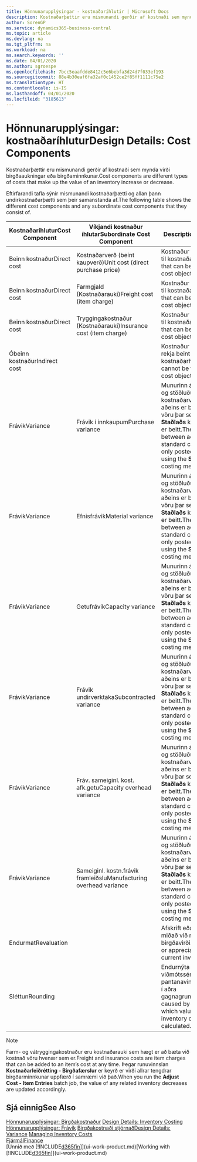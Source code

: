 ```yaml
---
title: Hönnunarupplýsingar - kostnaðaríhlutir | Microsoft Docs
description: Kostnaðarþættir eru mismunandi gerðir af kostnaði sem mynda virði birgðaaukningar eða birgðaminnkunar.
author: SorenGP
ms.service: dynamics365-business-central
ms.topic: article
ms.devlang: na
ms.tgt_pltfrm: na
ms.workload: na
ms.search.keywords: ''
ms.date: 04/01/2020
ms.author: sgroespe
ms.openlocfilehash: 7bcc5eaafdde8412c5e6bebfa3d24d7f033ef193
ms.sourcegitcommit: 88e4b30eaf6fa32af0c1452ce2f85ff1111c75e2
ms.translationtype: HT
ms.contentlocale: is-IS
ms.lasthandoff: 04/01/2020
ms.locfileid: "3185613"
---
```

# <a name="design-details-cost-components"></a><span data-ttu-id="5bbf9-103">Hönnunarupplýsingar: kostnaðaríhlutur</span><span class="sxs-lookup"><span data-stu-id="5bbf9-103">Design Details: Cost Components</span></span>
<span data-ttu-id="5bbf9-104">Kostnaðarþættir eru mismunandi gerðir af kostnaði sem mynda virði birgðaaukningar eða birgðaminnkunar.</span><span class="sxs-lookup"><span data-stu-id="5bbf9-104">Cost components are different types of costs that make up the value of an inventory increase or decrease.</span></span>  

 <span data-ttu-id="5bbf9-105">Eftirfarandi tafla sýnir mismunandi kostnaðarþætti og allan þann undirkostnaðarþætti sem þeir samanstanda af.</span><span class="sxs-lookup"><span data-stu-id="5bbf9-105">The following table shows the different cost components and any subordinate cost components that they consist of.</span></span>  

|<span data-ttu-id="5bbf9-106">Kostnaðaríhlutur</span><span class="sxs-lookup"><span data-stu-id="5bbf9-106">Cost Component</span></span>|<span data-ttu-id="5bbf9-107">Víkjandi kostnaður íhlutar</span><span class="sxs-lookup"><span data-stu-id="5bbf9-107">Subordinate Cost Component</span></span>|<span data-ttu-id="5bbf9-108">Description</span><span class="sxs-lookup"><span data-stu-id="5bbf9-108">Description</span></span>|  
|--------------------|--------------------------------|---------------------------------------|  
|<span data-ttu-id="5bbf9-109">Beinn kostnaður</span><span class="sxs-lookup"><span data-stu-id="5bbf9-109">Direct cost</span></span>|<span data-ttu-id="5bbf9-110">Kostnaðarverð (beint kaupverð)</span><span class="sxs-lookup"><span data-stu-id="5bbf9-110">Unit cost (direct purchase price)</span></span>|<span data-ttu-id="5bbf9-111">Kostnaður sem rekja má til kostnaðarhlutar.</span><span class="sxs-lookup"><span data-stu-id="5bbf9-111">Cost that can be traced to a cost object.</span></span>|  
|<span data-ttu-id="5bbf9-112">Beinn kostnaður</span><span class="sxs-lookup"><span data-stu-id="5bbf9-112">Direct cost</span></span>|<span data-ttu-id="5bbf9-113">Farmgjald (Kostnaðarauki)</span><span class="sxs-lookup"><span data-stu-id="5bbf9-113">Freight cost (item charge)</span></span>|<span data-ttu-id="5bbf9-114">Kostnaður sem rekja má til kostnaðarhlutar.</span><span class="sxs-lookup"><span data-stu-id="5bbf9-114">Cost that can be traced to a cost object.</span></span>|  
|<span data-ttu-id="5bbf9-115">Beinn kostnaður</span><span class="sxs-lookup"><span data-stu-id="5bbf9-115">Direct cost</span></span>|<span data-ttu-id="5bbf9-116">Tryggingakostnaður (Kostnaðarauki)</span><span class="sxs-lookup"><span data-stu-id="5bbf9-116">Insurance cost (item charge)</span></span>|<span data-ttu-id="5bbf9-117">Kostnaður sem rekja má til kostnaðarhlutar.</span><span class="sxs-lookup"><span data-stu-id="5bbf9-117">Cost that can be traced to a cost object.</span></span>|  
|<span data-ttu-id="5bbf9-118">Óbeinn kostnaður</span><span class="sxs-lookup"><span data-stu-id="5bbf9-118">Indirect cost</span></span>||<span data-ttu-id="5bbf9-119">Kostnaður sem ekki má rekja beint til kostnaðarhlutar.</span><span class="sxs-lookup"><span data-stu-id="5bbf9-119">Cost that cannot be traced to a cost object.</span></span>|  
|<span data-ttu-id="5bbf9-120">Frávik</span><span class="sxs-lookup"><span data-stu-id="5bbf9-120">Variance</span></span>|<span data-ttu-id="5bbf9-121">Frávik í innkaupum</span><span class="sxs-lookup"><span data-stu-id="5bbf9-121">Purchase variance</span></span>|<span data-ttu-id="5bbf9-122">Munurinn á raunkostnaði og stöðluðu kostnaðarverði sem aðeins er bókað vegna vöru þar sem aðferð **Staðlaðs** kostnaðarverðs er beitt.</span><span class="sxs-lookup"><span data-stu-id="5bbf9-122">The difference between actual and standard costs, which is only posted for items using the **Standard** costing method.</span></span>|  
|<span data-ttu-id="5bbf9-123">Frávik</span><span class="sxs-lookup"><span data-stu-id="5bbf9-123">Variance</span></span>|<span data-ttu-id="5bbf9-124">Efnisfrávik</span><span class="sxs-lookup"><span data-stu-id="5bbf9-124">Material variance</span></span>|<span data-ttu-id="5bbf9-125">Munurinn á raunkostnaði og stöðluðu kostnaðarverði sem aðeins er bókað vegna vöru þar sem aðferð **Staðlaðs** kostnaðarverðs er beitt.</span><span class="sxs-lookup"><span data-stu-id="5bbf9-125">The difference between actual and standard costs, which is only posted for items using the **Standard** costing method.</span></span>|  
|<span data-ttu-id="5bbf9-126">Frávik</span><span class="sxs-lookup"><span data-stu-id="5bbf9-126">Variance</span></span>|<span data-ttu-id="5bbf9-127">Getufrávik</span><span class="sxs-lookup"><span data-stu-id="5bbf9-127">Capacity variance</span></span>|<span data-ttu-id="5bbf9-128">Munurinn á raunkostnaði og stöðluðu kostnaðarverði sem aðeins er bókað vegna vöru þar sem aðferð **Staðlaðs** kostnaðarverðs er beitt.</span><span class="sxs-lookup"><span data-stu-id="5bbf9-128">The difference between actual and standard costs, which is only posted for items using the **Standard** costing method.</span></span>|  
|<span data-ttu-id="5bbf9-129">Frávik</span><span class="sxs-lookup"><span data-stu-id="5bbf9-129">Variance</span></span>|<span data-ttu-id="5bbf9-130">Frávik undirverktaka</span><span class="sxs-lookup"><span data-stu-id="5bbf9-130">Subcontracted variance</span></span>|<span data-ttu-id="5bbf9-131">Munurinn á raunkostnaði og stöðluðu kostnaðarverði sem aðeins er bókað vegna vöru þar sem aðferð **Staðlaðs** kostnaðarverðs er beitt.</span><span class="sxs-lookup"><span data-stu-id="5bbf9-131">The difference between actual and standard costs, which is only posted for items using the **Standard** costing method.</span></span>|  
|<span data-ttu-id="5bbf9-132">Frávik</span><span class="sxs-lookup"><span data-stu-id="5bbf9-132">Variance</span></span>|<span data-ttu-id="5bbf9-133">Fráv. sameiginl. kost. afk.getu</span><span class="sxs-lookup"><span data-stu-id="5bbf9-133">Capacity overhead variance</span></span>|<span data-ttu-id="5bbf9-134">Munurinn á raunkostnaði og stöðluðu kostnaðarverði sem aðeins er bókað vegna vöru þar sem aðferð **Staðlaðs** kostnaðarverðs er beitt.</span><span class="sxs-lookup"><span data-stu-id="5bbf9-134">The difference between actual and standard costs, which is only posted for items using the **Standard** costing method.</span></span>|  
|<span data-ttu-id="5bbf9-135">Frávik</span><span class="sxs-lookup"><span data-stu-id="5bbf9-135">Variance</span></span>|<span data-ttu-id="5bbf9-136">Sameiginl. kostn.frávik framleiðslu</span><span class="sxs-lookup"><span data-stu-id="5bbf9-136">Manufacturing overhead variance</span></span>|<span data-ttu-id="5bbf9-137">Munurinn á raunkostnaði og stöðluðu kostnaðarverði sem aðeins er bókað vegna vöru þar sem aðferð **Staðlaðs** kostnaðarverðs er beitt.</span><span class="sxs-lookup"><span data-stu-id="5bbf9-137">The difference between actual and standard costs, which is only posted for items using the **Standard** costing method.</span></span>|  
|<span data-ttu-id="5bbf9-138">Endurmat</span><span class="sxs-lookup"><span data-stu-id="5bbf9-138">Revaluation</span></span>||<span data-ttu-id="5bbf9-139">Afskrift eða uppfærsla miðað við núgildandi birgðavirði.</span><span class="sxs-lookup"><span data-stu-id="5bbf9-139">A depreciation or appreciation of the current inventory value.</span></span>|  
|<span data-ttu-id="5bbf9-140">Sléttun</span><span class="sxs-lookup"><span data-stu-id="5bbf9-140">Rounding</span></span>||<span data-ttu-id="5bbf9-141">Endurnýta viðmótssérstillingu fyrir pantanavinnsluforstillingu í aðra gagnagrunna</span><span class="sxs-lookup"><span data-stu-id="5bbf9-141">Residuals caused by the way in which valuation of inventory decreases are calculated.</span></span>|  

> [!NOTE]  
>  <span data-ttu-id="5bbf9-142">Farm- og vátryggingakostnaður eru kostnaðarauki sem hægt er að bæta við kostnað vöru hvenær sem er.</span><span class="sxs-lookup"><span data-stu-id="5bbf9-142">Freight and insurance costs are item charges that can be added to an item’s cost at any time.</span></span> <span data-ttu-id="5bbf9-143">Þegar runuvinnslan **Kostnaðarleiðrétting - Birgðafærslur** er keyrð er virði allrar tengdrar birgðarminnkunar uppfærð í samræmi við það.</span><span class="sxs-lookup"><span data-stu-id="5bbf9-143">When you run the **Adjust Cost - Item Entries** batch job, the value of any related inventory decreases are updated accordingly.</span></span>  

## <a name="see-also"></a><span data-ttu-id="5bbf9-144">Sjá einnig</span><span class="sxs-lookup"><span data-stu-id="5bbf9-144">See Also</span></span>  
 <span data-ttu-id="5bbf9-145">[Hönnunarupplýsingar: Birgðakostnaður](design-details-inventory-costing.md) </span><span class="sxs-lookup"><span data-stu-id="5bbf9-145">[Design Details: Inventory Costing](design-details-inventory-costing.md) </span></span>  
 <span data-ttu-id="5bbf9-146">[Hönnunarupplýsingar: Frávik](design-details-variance.md) [Birgðakostnaði stjórnað](finance-manage-inventory-costs.md)</span><span class="sxs-lookup"><span data-stu-id="5bbf9-146">[Design Details: Variance](design-details-variance.md) [Managing Inventory Costs](finance-manage-inventory-costs.md)</span></span>  
 [<span data-ttu-id="5bbf9-147">Fjármál</span><span class="sxs-lookup"><span data-stu-id="5bbf9-147">Finance</span></span>](finance.md)  
 <span data-ttu-id="5bbf9-148">[Unnið með [!INCLUDE[d365fin](includes/d365fin_md.md)]](ui-work-product.md)</span><span class="sxs-lookup"><span data-stu-id="5bbf9-148">[Working with [!INCLUDE[d365fin](includes/d365fin_md.md)]](ui-work-product.md)</span></span>  
